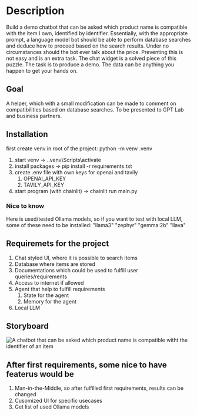 # Description

Build a demo chatbot that can be asked which product name is compatible with the item I own, identified by identifier. Essentially, with the appropriate prompt, a language model bot should be able to perform database searches and deduce how to proceed based on the search results. Under no circumstances should the bot ever talk about the price. Preventing this is not easy and is an extra task. The chat widget is a solved piece of this puzzle. The task is to produce a demo. The data can be anything you happen to get your hands on.

## Goal

A helper, which with a small modification can be made to comment on compatibilities based on database searches. To be presented to GPT Lab and business partners.

## Installation
first create venv in root of the project: python -m venv .venv 
1. start venv -> .\.venv\Scripts\activate
2. install packages -> pip install -r requirements.txt
3. create .env file with own keys for openai and tavily
   1. OPENAI_API_KEY
   2. TAVILY_API_KEY
4. start program (with chainlit) -> chainlit run main.py

### Nice to know

Here is used/tested Ollama models, so if you want to test with local LLM, some of these need to be installed:
"llama3"
"zephyr"
"gemma:2b"
"llava"

## Requiremets for the project

1. Chat styled UI, where it is possible to search items
2. Database where items are stored
3. Documentations which could be used to fulfill user queries/requirements
4. Access to internet if allowed
5. Agent that help to fulfill requirements
   1. State for the agent
   2. Memory for the agent
6. Local LLM

## Storyboard
![A chatbot that can be asked which product name is compatible witht the identifier of an item](./images/graphs/chatbot_idea5_a4.png)

## After first requirements, some nice to have featerus would be

1. Man-in-the-Middle, so after fulfilled first requirements, results can be changed
2. Cusomized UI for specific usecases
3. Get list of used Ollama models

